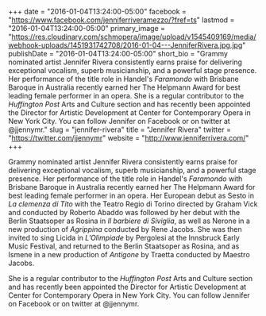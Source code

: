 +++
date = "2016-01-04T13:24:00-05:00"
facebook = "https://www.facebook.com/jenniferriveramezzo/?fref=ts"
lastmod = "2016-01-04T13:24:00-05:00"
primary_image = "https://res.cloudinary.com/schmopera/image/upload/v1545409169/media/webhook-uploads/1451931742708/2016-01-04---JenniferRivera.jpg.jpg"
publishDate = "2016-01-04T13:24:00-05:00"
short_bio = "Grammy nominated artist Jennifer Rivera consistently earns praise for delivering exceptional vocalism, superb musicianship, and a powerful stage presence. Her performance of the title role in Handel&#039;s *Faramondo* with Brisbane Baroque in Australia recently earned her The Helpmann Award for best leading female performer in an opera. She is a regular contributor to the *Huffington Post* Arts and Culture section and has recently been appointed the Director for Artistic Development at Center for Contemporary Opera in New York City. You can follow Jennifer on Facebook or on twitter at @jjennymr."
slug = "jennifer-rivera"
title = "Jennifer Rivera"
twitter = "https://twitter.com/jjennymr"
website = "http://www.jenniferrivera.com/"
+++

Grammy nominated artist Jennifer Rivera consistently earns praise for delivering exceptional vocalism, superb musicianship, and a powerful stage presence. Her performance of the title role in Handel's *Faramondo* with Brisbane Baroque in Australia recently earned her The Helpmann Award for best leading female performer in an opera. Her European debut as Sesto in *La clemenza di Tito* with the Teatro Regio di Torino directed by Graham Vick and conducted by Roberto Abaddo was followed by her debut with the Berlin Staatsoper as Rosina in *Il barbiere di Siviglia*, as well as Nerone in a new production of *Agrippina* conducted by Rene Jacobs. She was then invited to sing Licida in *L’Olimpiade* by Pergolesi at the Innsbruck Early Music Festival, and returned to the Berlin Staatsoper as Rosina, and as Ismene in a new production of *Antigone* by Traetta conducted by Maestro Jacobs.

She is a regular contributor to the *Huffington Post* Arts and Culture section and has recently been appointed the Director for Artistic Development at Center for Contemporary Opera in New York City. You can follow Jennifer on Facebook or on twitter at @jjennymr.
